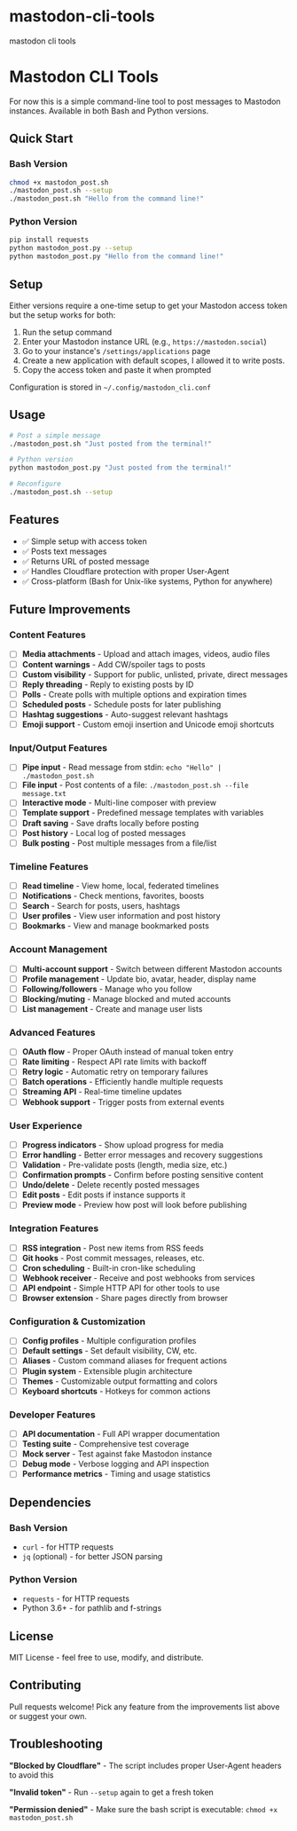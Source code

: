 # mastodon-cli-tools
mastodon cli tools



# Mastodon CLI Tools

For now this is a simple command-line tool to post messages to Mastodon instances.
Available in both Bash and Python versions.

## Quick Start

### Bash Version
```bash
chmod +x mastodon_post.sh
./mastodon_post.sh --setup
./mastodon_post.sh "Hello from the command line!"
```

### Python Version
```bash
pip install requests
python mastodon_post.py --setup
python mastodon_post.py "Hello from the command line!"
```

## Setup

Either versions require a one-time setup to get your Mastodon access token but the setup works for both:

1. Run the setup command
2. Enter your Mastodon instance URL (e.g., `https://mastodon.social`)
3. Go to your instance's `/settings/applications` page
4. Create a new application with default scopes, I allowed it to write posts.
5. Copy the access token and paste it when prompted

Configuration is stored in `~/.config/mastodon_cli.conf`

## Usage

```bash
# Post a simple message
./mastodon_post.sh "Just posted from the terminal!"

# Python version
python mastodon_post.py "Just posted from the terminal!"

# Reconfigure
./mastodon_post.sh --setup
```

## Features

- ✅ Simple setup with access token
- ✅ Posts text messages
- ✅ Returns URL of posted message
- ✅ Handles Cloudflare protection with proper User-Agent
- ✅ Cross-platform (Bash for Unix-like systems, Python for anywhere)

## Future Improvements

### Content Features
- [ ] **Media attachments** - Upload and attach images, videos, audio files
- [ ] **Content warnings** - Add CW/spoiler tags to posts
- [ ] **Custom visibility** - Support for public, unlisted, private, direct messages
- [ ] **Reply threading** - Reply to existing posts by ID
- [ ] **Polls** - Create polls with multiple options and expiration times
- [ ] **Scheduled posts** - Schedule posts for later publishing
- [ ] **Hashtag suggestions** - Auto-suggest relevant hashtags
- [ ] **Emoji support** - Custom emoji insertion and Unicode emoji shortcuts

### Input/Output Features
- [ ] **Pipe input** - Read message from stdin: `echo "Hello" | ./mastodon_post.sh`
- [ ] **File input** - Post contents of a file: `./mastodon_post.sh --file message.txt`
- [ ] **Interactive mode** - Multi-line composer with preview
- [ ] **Template support** - Predefined message templates with variables
- [ ] **Draft saving** - Save drafts locally before posting
- [ ] **Post history** - Local log of posted messages
- [ ] **Bulk posting** - Post multiple messages from a file/list

### Timeline Features
- [ ] **Read timeline** - View home, local, federated timelines
- [ ] **Notifications** - Check mentions, favorites, boosts
- [ ] **Search** - Search for posts, users, hashtags
- [ ] **User profiles** - View user information and post history
- [ ] **Bookmarks** - View and manage bookmarked posts

### Account Management
- [ ] **Multi-account support** - Switch between different Mastodon accounts
- [ ] **Profile management** - Update bio, avatar, header, display name
- [ ] **Following/followers** - Manage who you follow
- [ ] **Blocking/muting** - Manage blocked and muted accounts
- [ ] **List management** - Create and manage user lists

### Advanced Features
- [ ] **OAuth flow** - Proper OAuth instead of manual token entry
- [ ] **Rate limiting** - Respect API rate limits with backoff
- [ ] **Retry logic** - Automatic retry on temporary failures
- [ ] **Batch operations** - Efficiently handle multiple requests
- [ ] **Streaming API** - Real-time timeline updates
- [ ] **Webhook support** - Trigger posts from external events

### User Experience
- [ ] **Progress indicators** - Show upload progress for media
- [ ] **Error handling** - Better error messages and recovery suggestions
- [ ] **Validation** - Pre-validate posts (length, media size, etc.)
- [ ] **Confirmation prompts** - Confirm before posting sensitive content
- [ ] **Undo/delete** - Delete recently posted messages
- [ ] **Edit posts** - Edit posts if instance supports it
- [ ] **Preview mode** - Preview how post will look before publishing

### Integration Features
- [ ] **RSS integration** - Post new items from RSS feeds
- [ ] **Git hooks** - Post commit messages, releases, etc.
- [ ] **Cron scheduling** - Built-in cron-like scheduling
- [ ] **Webhook receiver** - Receive and post webhooks from services
- [ ] **API endpoint** - Simple HTTP API for other tools to use
- [ ] **Browser extension** - Share pages directly from browser

### Configuration & Customization
- [ ] **Config profiles** - Multiple configuration profiles
- [ ] **Default settings** - Set default visibility, CW, etc.
- [ ] **Aliases** - Custom command aliases for frequent actions
- [ ] **Plugin system** - Extensible plugin architecture
- [ ] **Themes** - Customizable output formatting and colors
- [ ] **Keyboard shortcuts** - Hotkeys for common actions

### Developer Features
- [ ] **API documentation** - Full API wrapper documentation
- [ ] **Testing suite** - Comprehensive test coverage
- [ ] **Mock server** - Test against fake Mastodon instance
- [ ] **Debug mode** - Verbose logging and API inspection
- [ ] **Performance metrics** - Timing and usage statistics

## Dependencies

### Bash Version
- `curl` - for HTTP requests
- `jq` (optional) - for better JSON parsing

### Python Version
- `requests` - for HTTP requests
- Python 3.6+ - for pathlib and f-strings

## License

MIT License - feel free to use, modify, and distribute.

## Contributing

Pull requests welcome! Pick any feature from the improvements list above or suggest your own.

## Troubleshooting

**"Blocked by Cloudflare"** - The script includes proper User-Agent headers to avoid this

**"Invalid token"** - Run `--setup` again to get a fresh token

**"Permission denied"** - Make sure the bash script is executable: `chmod +x mastodon_post.sh`
